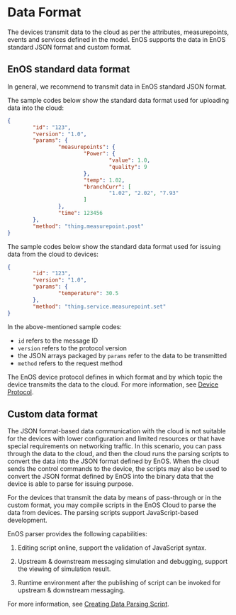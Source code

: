 # Data Format

The devices transmit data to the cloud as per the attributes, measurepoints, events and services defined in the model. EnOS supports the data in EnOS standard JSON format and custom format.

## EnOS standard data format

In general, we recommend to transmit data in EnOS standard JSON format.

The sample codes below show the standard data format used for uploading data into the cloud:

```json
{
        "id": "123",
        "version": "1.0",
        "params": {
                "measurepoints": {
                        "Power": {
                                "value": 1.0,
                                "quality": 9
                        },
                        "temp": 1.02,
                        "branchCurr": [
                                "1.02", "2.02", "7.93"
                        ]
                },
                "time": 123456
        },
        "method": "thing.measurepoint.post"
}
```

The sample codes below show the standard data format used for issuing data from the cloud to devices:

```json
{
        "id": "123",
        "version": "1.0",
        "params": {
                "temperature": 30.5
        },
        "method": "thing.service.measurepoint.set"
}
```

In the above-mentioned sample codes:

- `id` refers to the message ID
- `version` refers to the protocol version
- the JSON arrays packaged by `params` refer to the data to be transmitted
- `method` refers to the request method

The EnOS device protocol defines in which format and by which topic the device transmits the data to the cloud. For more information, see [Device Protocol](../../reference/mqtt/index).

## Custom data format

The JSON format-based data communication with the cloud is not suitable for the devices with lower configuration and limited resources or that have special requirements on networking traffic. In this scenario, you can pass through the data to the cloud, and then the cloud runs the parsing scripts to convert the data into the JSON format defined by EnOS.  When the cloud sends the control commands to the device, the scripts may also be used to convert the JSON format defined by EnOS into the binary data that the device is able to parse for issuing purpose.

For the devices that transmit the data by means of pass-through or in the custom format, you may compile scripts in the EnOS Cloud to parse the data from devices. The parsing scripts support JavaScript-based development.

EnOS parser provides the following capabilities:

1. Editing script online, support the validation of JavaScript syntax.

2. Upstream & downstream messaging simulation and debugging, support the viewing of simulation result.

3. Runtime environment after the publishing of script can be invoked for upstream & downstream messaging.

For more information, see [Creating Data Parsing Script](../../howto/device/manage/creating_data_parsing_script).
